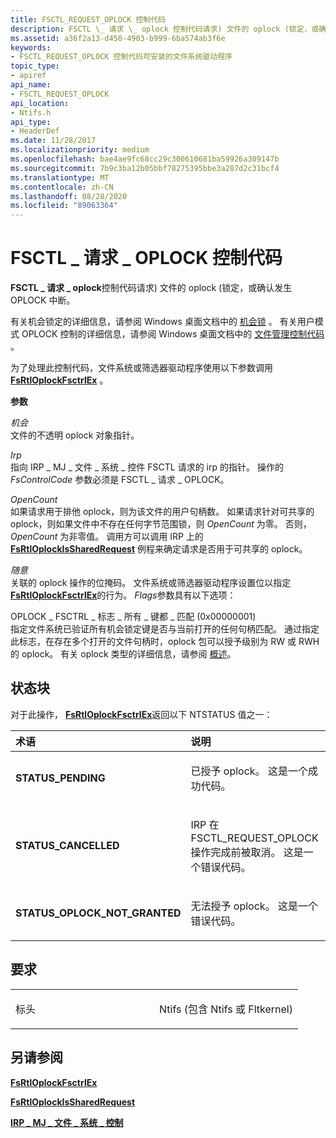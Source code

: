 ```yaml
---
title: FSCTL_REQUEST_OPLOCK 控制代码
description: FSCTL \_ 请求 \_ oplock 控制代码请求) 文件的 oplock (锁定，或确认发生 OPLOCK 中断。
ms.assetid: a36f2a13-d450-4903-b999-6ba574ab3f6e
keywords:
- FSCTL_REQUEST_OPLOCK 控制代码可安装的文件系统驱动程序
topic_type:
- apiref
api_name:
- FSCTL_REQUEST_OPLOCK
api_location:
- Ntifs.h
api_type:
- HeaderDef
ms.date: 11/28/2017
ms.localizationpriority: medium
ms.openlocfilehash: bae4ae9fc68cc29c300610681ba59926a309147b
ms.sourcegitcommit: 7b9c3ba12b05bbf78275395bbe3a287d2c31bcf4
ms.translationtype: MT
ms.contentlocale: zh-CN
ms.lasthandoff: 08/28/2020
ms.locfileid: "89063364"
---
```

# <a name="fsctl_request_oplock-control-code"></a>FSCTL \_ 请求 \_ OPLOCK 控制代码


**FSCTL \_ 请求 \_ oplock**控制代码请求) 文件的 oplock (锁定，或确认发生 OPLOCK 中断。

有关机会锁定的详细信息，请参阅 Windows 桌面文档中的 [机会锁](/windows/desktop/FileIO/opportunistic-locks) 。 有关用户模式 OPLOCK 控制的详细信息，请参阅 Windows 桌面文档中的 [文件管理控制代码](/windows/desktop/FileIO/file-management-control-codes) 。

为了处理此控制代码，文件系统或筛选器驱动程序使用以下参数调用 [**FsRtlOplockFsctrlEx**](/windows-hardware/drivers/ddi/ntifs/nf-ntifs-_fsrtl_advanced_fcb_header-fsrtloplockfsctrlex) 。

**参数**

<a href="" id="oplock"></a>*机会*  
文件的不透明 oplock 对象指针。

<a href="" id="irp"></a>*Irp*  
指向 IRP \_ MJ \_ 文件 \_ 系统 \_ 控件 FSCTL 请求的 irp 的指针。 操作的 *FsControlCode* 参数必须是 FSCTL \_ 请求 \_ OPLOCK。

<a href="" id="opencount"></a>*OpenCount*  
如果请求用于排他 oplock，则为该文件的用户句柄数。 如果请求针对可共享的 oplock，则如果文件中不存在任何字节范围锁，则 *OpenCount* 为零。 否则， *OpenCount* 为非零值。 调用方可以调用 IRP 上的 [**FsRtlOplockIsSharedRequest**](/windows-hardware/drivers/ddi/ntifs/nf-ntifs-_fsrtl_advanced_fcb_header-fsrtloplockissharedrequest) 例程来确定请求是否用于可共享的 oplock。

<a href="" id="flags"></a>*随意*  
关联的 oplock 操作的位掩码。 文件系统或筛选器驱动程序设置位以指定 [**FsRtlOplockFsctrlEx**](/windows-hardware/drivers/ddi/ntifs/nf-ntifs-_fsrtl_advanced_fcb_header-fsrtloplockfsctrlex)的行为。 *Flags*参数具有以下选项：

<a href="" id="oplock-fsctrl-flag-all-keys-match--0x00000001-"></a>OPLOCK \_ FSCTRL \_ 标志 \_ 所有 \_ 键都 \_ 匹配 (0x00000001)   
指定文件系统已验证所有机会锁定键是否与当前打开的任何句柄匹配。 通过指定此标志，在存在多个打开的文件句柄时，oplock 包可以授予级别为 RW 或 RWH 的 oplock。 有关 oplock 类型的详细信息，请参阅 [概述](./oplock-overview.md)。

<a name="status-block"></a>状态块
------------

对于此操作， [**FsRtlOplockFsctrlEx**](/windows-hardware/drivers/ddi/ntifs/nf-ntifs-_fsrtl_advanced_fcb_header-fsrtloplockfsctrlex)返回以下 NTSTATUS 值之一：

<table>
<colgroup>
<col width="50%" />
<col width="50%" />
</colgroup>
<thead>
<tr class="header">
<th align="left">术语</th>
<th align="left">说明</th>
</tr>
</thead>
<tbody>
<tr class="odd">
<td align="left"><p><strong>STATUS_PENDING</strong></p></td>
<td align="left"><p>已授予 oplock。 这是一个成功代码。</p></td>
</tr>
<tr class="even">
<td align="left"><p><strong>STATUS_CANCELLED</strong></p></td>
<td align="left"><p>IRP 在 FSCTL_REQUEST_OPLOCK 操作完成前被取消。 这是一个错误代码。</p></td>
</tr>
<tr class="odd">
<td align="left"><p><strong>STATUS_OPLOCK_NOT_GRANTED</strong></p></td>
<td align="left"><p>无法授予 oplock。 这是一个错误代码。</p></td>
</tr>
</tbody>
</table>

 

<a name="requirements"></a>要求
------------

<table>
<colgroup>
<col width="50%" />
<col width="50%" />
</colgroup>
<tbody>
<tr class="odd">
<td align="left"><p>标头</p></td>
<td align="left">Ntifs (包含 Ntifs 或 Fltkernel) </td>
</tr>
</tbody>
</table>

## <a name="see-also"></a>另请参阅


[**FsRtlOplockFsctrlEx**](/windows-hardware/drivers/ddi/ntifs/nf-ntifs-_fsrtl_advanced_fcb_header-fsrtloplockfsctrlex)

[**FsRtlOplockIsSharedRequest**](/windows-hardware/drivers/ddi/ntifs/nf-ntifs-_fsrtl_advanced_fcb_header-fsrtloplockissharedrequest)

[**IRP \_ MJ \_ 文件 \_ 系统 \_ 控制**](irp-mj-file-system-control.md)

 

